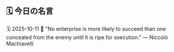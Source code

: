 ## 🗓️ 今日の名言

<!--START_SECTION:quote-->
🗓️ 2025-10-11
💬 "No enterprise is more likely to succeed than one concealed from the enemy until it is ripe for execution." — Niccolò Machiavelli
<!--END_SECTION:quote-->
